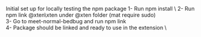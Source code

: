 Initial set up for locally testing the npm package
1- Run npm install \ 
2- Run npm link @xten\xten under @xten folder (mat require sudo) \
3- Go to meet-normal-bedbug and run npm link \
4- Package should be linked and ready to use in the extension \